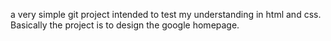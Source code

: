 a very simple git project intended to test my understanding in html and css.
Basically the project is to design the google homepage.